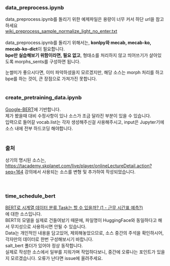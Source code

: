 ### data_preprocess.ipynb


data_preprocess.ipynb를 돌리기 위한 예제파일은 용량이 너무 커서 하단 url을 참고하세요 <br />
[wiki_preprocess_sample_normalize_light_no_enter.txt](https://www.dropbox.com/s/fk1gap9pddbkmdd/wiki_preprocess_sample_normalize_light_no_enter.txt?dl=0) <br />
<br />
data_preprocess.ipynb를 돌리기 위해서는, **konlpy와 mecab, mecab-ko, mecab-ko-dict**이 필요합니다.<br />
**bpe만 실습해보기 위함이라면, 필요 없고**, 형태소를 처리하지 않고 띄어쓰기가 살아있도록 morphs_sents를 구성하면 됩니다.<br />

눈썰미가 좋으시다면, 이미 파악하셨을지 모르겠지만, 해당 소스는 morph 처리를 하고 bpe를 하는 것이, 큰 장점으로 가져가진 못합니다. <br />
<br/>
### create_pretraining_data.ipynb
[Google-BERT](https://github.com/google-research/bert/blob/master/create_pretraining_data.py)에 기반합니다.<br />
제가 봤을때 대비 수정사항이 있나 소스가 조금 달라진 부분이 있을 수 있습니다.<br />
입력으로 들어갈 vocab.list는 각자 생성해주신걸 사용해주시고, input은 Jupyter기에 소스 내에 전부 하드코딩 해야합니다. <br />
<br />
### 출처 <br />
상기의 명시된 소스는, https://tacademy.skplanet.com/live/player/onlineLectureDetail.action?seq=164 강의에서 사용되는 소스를 변형 및 추가하여 작성되었습니다.
<br />
<br />
<br />
### time_schedule_bert <br />
[BERT로 시계열 데이터 분류 Task는 할 수 있을까? (1 - 근무 시간표 예측?)](https://shyu0522.tistory.com/87) <br />
에 대한 소스입니다. <br />
BERT의 모델을 실제로 건들여놨기 때문에, 파일명이 HuggingFace와 동일하다고 해서 무지성으로 사용하시면 안될 수 있습니다. <br />
Data는 개인적인 내용을 담고있어, 제외해놓았으므로, 소스 중간의 주석을 확인하시어, 각자만의 데이터로 한번 구성해보시기 바랍니다. <br />
salt_bert 폴더가 있어야 정상 동작합니다. <br />
실제로 작성한 소스에서 일부를 지워가며 작업하다보니, 중간에 오류나는 포인트가 있을 지 모르겠습니다. 오류가 난다면 issue에 올려주세요. <br />
